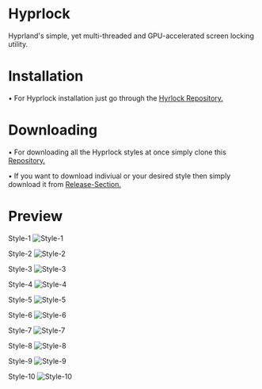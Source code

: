 # Hyprlock
Hyprland's simple, yet multi-threaded and GPU-accelerated screen locking utility.

# Installation 
• For Hyprlock installation just go through the [Hyrlock Repository.](https://github.com/hyprwm/hyprlock)

# Downloading 
• For downloading all the Hyprlock styles at once simply clone this [Repository.](https://github.com/MrVivekRajan/Hyprlock-Styles) 

• If you want to download indiviual or your desired style then simply download it from [Release-Section.](https://github.com/MrVivekRajan/Hyprlock-Styles/releases) 

# Preview
Style-1
![Style-1](https://github.com/user-attachments/assets/50826322-b565-4a5a-af0b-70dda399fd1a)

Style-2
![Style-2](https://github.com/user-attachments/assets/71ee9ae6-f57f-4762-abe1-f5456f13c534)

Style-3
![Style-3](https://github.com/user-attachments/assets/d770c87c-dd9a-4bd4-8736-7f9855c23155)

Style-4
![Style-4](https://github.com/user-attachments/assets/f4cbeea2-86b3-43fd-b13f-d4e862200666)

Style-5
![Style-5](https://github.com/user-attachments/assets/5399df92-bea7-47de-8f75-b890ead7e55f)

Style-6
![Style-6](https://github.com/user-attachments/assets/c56bc90a-cf07-4535-ba2f-fc556ea9a804)

Style-7
![Style-7](https://github.com/user-attachments/assets/291fbf79-0678-4b62-b454-613589911a17)

Style-8
![Style-8](https://github.com/user-attachments/assets/67521c55-3223-4b07-9722-6a0f5b2f6326)

Style-9
![Style-9](https://github.com/user-attachments/assets/e77f7ba1-400a-4abf-b817-d9d7a24ad1ae)

Style-10
![Style-10](https://github.com/user-attachments/assets/acc07fd5-7362-4bfa-9245-b1599ddf6ea0)
